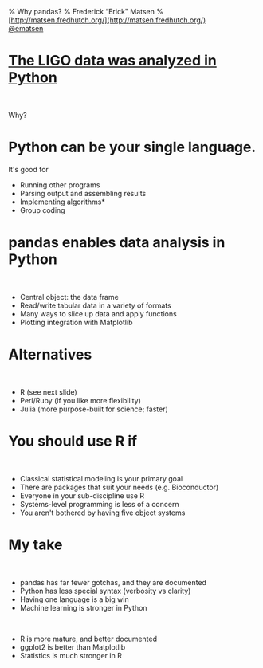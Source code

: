 % Why pandas?
% Frederick &#8220;Erick" Matsen
% [http://matsen.fredhutch.org/](http://matsen.fredhutch.org/) <br> [\@ematsen](https://twitter.com/ematsen)

#
<section data-background="http://aasnova.org/wp-content/uploads/2016/02/fig1_large.png"> </section>

# [The LIGO data was analyzed in Python](https://losc.ligo.org/s/events/GW150914/GW150914_tutorial.html)

&nbsp;

Why?

# Python can be your single language.

It's good for

<ul>
<li class="fragment"> Running other programs
<li class="fragment"> Parsing output and assembling results
<li class="fragment"> Implementing algorithms*
<li class="fragment"> Group coding
</ul>


# pandas enables data analysis in Python

&nbsp;

* Central object: the data frame
* Read/write tabular data in a variety of formats
* Many ways to slice up data and apply functions
* Plotting integration with Matplotlib


# Alternatives

&nbsp;

* R (see next slide)
* Perl/Ruby (if you like more flexibility)
* Julia (more purpose-built for science; faster)


# You should use R if

&nbsp;

* Classical statistical modeling is your primary goal
* There are packages that suit your needs (e.g. Bioconductor)
* Everyone in your sub-discipline use R
* Systems-level programming is less of a concern
* You aren't bothered by having five object systems



# My take

&nbsp;

* pandas has far fewer gotchas, and they are documented
* Python has less special syntax (verbosity vs clarity)
* Having one language is a big win
* Machine learning is stronger in Python

&nbsp;

* R is more mature, and better documented
* ggplot2 is better than Matplotlib
* Statistics is much stronger in R
